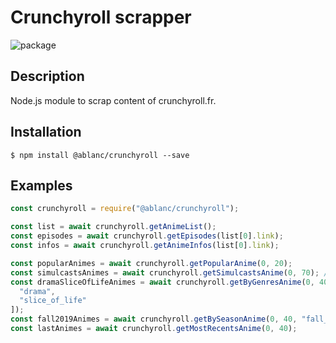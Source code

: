 # Crunchyroll scrapper

![package](https://img.shields.io/npm/v/@ablanc/crunchyroll)<br/>

## Description

Node.js module to scrap content of crunchyroll.fr.

## Installation

`$ npm install @ablanc/crunchyroll --save`

## Examples

```javascript
const crunchyroll = require("@ablanc/crunchyroll");

const list = await crunchyroll.getAnimeList();
const episodes = await crunchyroll.getEpisodes(list[0].link);
const infos = await crunchyroll.getAnimeInfos(list[0].link);

const popularAnimes = await crunchyroll.getPopularAnime(0, 20);
const simulcastsAnimes = await crunchyroll.getSimulcastsAnime(0, 70); // 40 is the limit tho so > 40 will still return at most 40 animes.
const dramaSliceOfLifeAnimes = await crunchyroll.getByGenresAnime(0, 40, [
  "drama",
  "slice_of_life"
]);
const fall2019Animes = await crunchyroll.getBySeasonAnime(0, 40, "fall_2019");
const lastAnimes = await crunchyroll.getMostRecentsAnime(0, 40);
```
